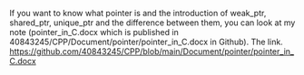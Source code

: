 If you want to know what pointer is and the introduction of weak_ptr, shared_ptr, unique_ptr and the difference between them, you can look at my note 
(pointer_in_C.docx which is published in 40843245/CPP/Document/pointer/pointer_in_C.docx in Github).
The link.
https://github.com/40843245/CPP/blob/main/Document/pointer/pointer_in_C.docx
